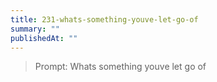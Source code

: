 ```yaml
---
title: 231-whats-something-youve-let-go-of
summary: ""
publishedAt: ""
---
```


> Prompt: Whats something youve let go of

